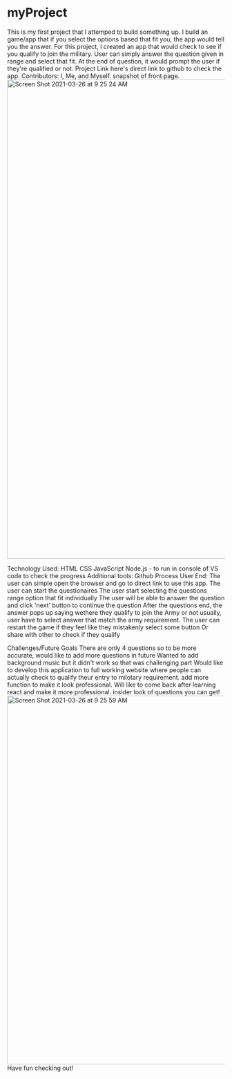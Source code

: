 # myProject
This is my first project that I attemped to build something up. I build an game/app that if you select the options based that fit you, the app would tell you the answer. For this project, I created an app that would check to see if you qualify to join the military. User can simply answer the question given in range and select that fit. At the end of question, it would prompt the user if they're qualified or not. Project Link here's direct link to github to check the app. Contributors: I, Me, and Myself.
snapshot of front page.
<img width="1110" alt="Screen Shot 2021-03-26 at 9 25 24 AM" src="https://user-images.githubusercontent.com/79564250/112638044-33d53400-8e15-11eb-853a-076a1e36379c.png">


Technology Used:
HTML CSS JavaScript Node.js - to run in console of VS code to check the progress 
Additional tools: Github Process
User End: The user can simple open the browser and go to direct link to use this app. The user can start the questionaires The user start selecting the questions range option that fit individually The user will be able to answer the question and click 'next' button to continue the question After the questions end, the answer pops up saying wethere they qualify to join the Army or not usually, user have to select answer that match the army requirement. The user can restart the game if they feel like they mistakenly select some button Or share with other to check if they qualify

Challenges/Future Goals There are only 4 questions so to be more accurate, would like to add more questions in future Wanted to add background music but it didn't work so that was challenging part Would like to develop this application to full working website where people can actually check to qualify theur entry to milotary requirement. add more function to make it look professional. Will like to come back after learning react and make it more professional.
insider look of questions you can get!
<img width="854" alt="Screen Shot 2021-03-26 at 9 25 59 AM" src="https://user-images.githubusercontent.com/79564250/112638142-4bacb800-8e15-11eb-8353-00d9755f9309.png">
Have fun checking out!
